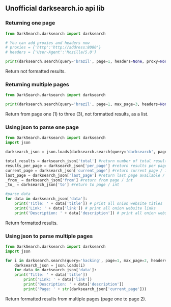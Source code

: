## Unofficial darksearch.io api lib

### Returning one page
```python
from DarkSearch.darksearch import darksearch

# You can add proxies and headers now
# proxies = {'http':'http://address:8080'}
# headers = {'User-Agent':'Mozilla/5.0'}

print(darksearch.search(query='brazil', page=1, headers=None, proxy=None))
```
Return not formatted results.

### Returning multiple pages
```python
from DarkSearch.darksearch import darksearch

print(darksearch.search(query='brazil', page=1, max_page=3, headers=None, proxy=None))
```
Return from page one (1) to three (3), not formatted results, as a list.

### Using json to parse one page
```python
from DarkSearch.darksearch import darksearch
import json

darksearch_json = json.loads(darksearch.search(query='darksearch', page=1, headers=None, proxy=None))

total_results = darksearch_json['total'] #return number of total results / int
results_per_page = darksearch_json['per_page'] #return results per page / int
current_page = darksearch_json['current_page'] #return current page / int
last_page = darksearch_json['last_page'] #return last page available / int
_from_ = darksearch_json['from'] #return from page / int
_to_ = darksearch_json['to'] #return to page / int

#parse data
for data in darksearch_json['data']:
    print('Title: ' + data['title']) # print all onion website titles
    print('Link: ' + data['link']) # print all onion website links
    print('Description: ' + data['description']) # print all onion website descriptions
```
Return formatted results.

### Using json to parse multiple pages
```python
from DarkSearch.darksearch import darksearch
import json

for i in darksearch.search(query='hacking', page=1, max_page=2, headers=None, proxy=None):
    darksearch_json = json.loads(i)
    for data in darksearch_json['data']:
	print('Title: ' + data['title'])
        print('Link: ' + data['link'])
        print('Description: ' + data['description'])
        print('Page: ' + str(darksearch_json['current_page']))
```
Return formatted results from multiple pages (page one to page 2).
